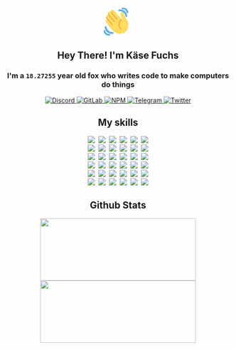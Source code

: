 <div><p align=center><img src=./resources/images/wave.gif width=64px height=64px></p><h2 align=center>Hey There! I'm Käse Fuchs</h2><h3 align=center>I'm a <code>18.27255</code> year old fox who writes code to make computers do things</h3><p align=center><a href=https://discord.com/users/507526681125322772><img alt=Discord src="https://img.shields.io/badge/Discord-5865F2?logo=discord&logoColor=white&style=flat-square#0b25d6edf939ec25c216cf307b8977c2"> </a><a href=https://gitlab.com/kasefuchs><img alt=GitLab src="https://img.shields.io/badge/GitLab-330F63?logo=gitlab&logoColor=white&style=flat-square#0b25d6edf939ec25c216cf307b8977c2"> </a><a href=https://npmjs.com/~kasefuchs><img alt=NPM src="https://img.shields.io/badge/NPM-CB3837?logo=npm&logoColor=white&style=flat-square#0b25d6edf939ec25c216cf307b8977c2"> </a><a href=https://t.me/kasefuchs><img alt=Telegram src="https://img.shields.io/badge/Telegram-2CA5E0?logo=telegram&logoColor=white&style=flat-square#0b25d6edf939ec25c216cf307b8977c2"> </a><a href=https://twitter.com/kasefuchs><img alt=Twitter src="https://img.shields.io/badge/Twitter-1DA1F2?logo=twitter&logoColor=white&style=flat-square#0b25d6edf939ec25c216cf307b8977c2"></a></p><h2 align=center>My skills</h2><p align=center><a href=https://aws.amazon.com/ ><picture><source srcset="https://skillicons.dev/icons?i=aws&theme=dark#0b25d6edf939ec25c216cf307b8977c2" media="(prefers-color-scheme: dark)"><source srcset="https://skillicons.dev/icons?i=aws&theme=light#0b25d6edf939ec25c216cf307b8977c2" media="(prefers-color-scheme: light), (prefers-color-scheme: no-preference)"><img src="https://skillicons.dev/icons?i=aws&theme=light#0b25d6edf939ec25c216cf307b8977c2"></picture></a>&nbsp;&nbsp;<a href=https://en.wikipedia.org/wiki/Bash_(Unix_shell)><picture><source srcset="https://skillicons.dev/icons?i=bash&theme=dark#0b25d6edf939ec25c216cf307b8977c2" media="(prefers-color-scheme: dark)"><source srcset="https://skillicons.dev/icons?i=bash&theme=light#0b25d6edf939ec25c216cf307b8977c2" media="(prefers-color-scheme: light), (prefers-color-scheme: no-preference)"><img src="https://skillicons.dev/icons?i=bash&theme=light#0b25d6edf939ec25c216cf307b8977c2"></picture></a>&nbsp;&nbsp;<a href=https://discord.com/developers/docs><picture><source srcset="https://skillicons.dev/icons?i=bots&theme=dark#0b25d6edf939ec25c216cf307b8977c2" media="(prefers-color-scheme: dark)"><source srcset="https://skillicons.dev/icons?i=bots&theme=light#0b25d6edf939ec25c216cf307b8977c2" media="(prefers-color-scheme: light), (prefers-color-scheme: no-preference)"><img src="https://skillicons.dev/icons?i=bots&theme=light#0b25d6edf939ec25c216cf307b8977c2"></picture></a>&nbsp;&nbsp;<a href=https://www.cloudflare.com/ ><picture><source srcset="https://skillicons.dev/icons?i=cloudflare&theme=dark#0b25d6edf939ec25c216cf307b8977c2" media="(prefers-color-scheme: dark)"><source srcset="https://skillicons.dev/icons?i=cloudflare&theme=light#0b25d6edf939ec25c216cf307b8977c2" media="(prefers-color-scheme: light), (prefers-color-scheme: no-preference)"><img src="https://skillicons.dev/icons?i=cloudflare&theme=light#0b25d6edf939ec25c216cf307b8977c2"></picture></a>&nbsp;&nbsp;<a href=https://en.wikipedia.org/wiki/CSS><picture><source srcset="https://skillicons.dev/icons?i=css&theme=dark#0b25d6edf939ec25c216cf307b8977c2" media="(prefers-color-scheme: dark)"><source srcset="https://skillicons.dev/icons?i=css&theme=light#0b25d6edf939ec25c216cf307b8977c2" media="(prefers-color-scheme: light), (prefers-color-scheme: no-preference)"><img src="https://skillicons.dev/icons?i=css&theme=light#0b25d6edf939ec25c216cf307b8977c2"></picture></a>&nbsp;&nbsp;<a href=https://www.docker.com/ ><picture><source srcset="https://skillicons.dev/icons?i=docker&theme=dark#0b25d6edf939ec25c216cf307b8977c2" media="(prefers-color-scheme: dark)"><source srcset="https://skillicons.dev/icons?i=docker&theme=light#0b25d6edf939ec25c216cf307b8977c2" media="(prefers-color-scheme: light), (prefers-color-scheme: no-preference)"><img src="https://skillicons.dev/icons?i=docker&theme=light#0b25d6edf939ec25c216cf307b8977c2"></picture></a><br><a href=https://www.electronjs.org/ ><picture><source srcset="https://skillicons.dev/icons?i=electron&theme=dark#0b25d6edf939ec25c216cf307b8977c2" media="(prefers-color-scheme: dark)"><source srcset="https://skillicons.dev/icons?i=electron&theme=light#0b25d6edf939ec25c216cf307b8977c2" media="(prefers-color-scheme: light), (prefers-color-scheme: no-preference)"><img src="https://skillicons.dev/icons?i=electron&theme=light#0b25d6edf939ec25c216cf307b8977c2"></picture></a>&nbsp;&nbsp;<a href=https://expressjs.com/ ><picture><source srcset="https://skillicons.dev/icons?i=express&theme=dark#0b25d6edf939ec25c216cf307b8977c2" media="(prefers-color-scheme: dark)"><source srcset="https://skillicons.dev/icons?i=express&theme=light#0b25d6edf939ec25c216cf307b8977c2" media="(prefers-color-scheme: light), (prefers-color-scheme: no-preference)"><img src="https://skillicons.dev/icons?i=express&theme=light#0b25d6edf939ec25c216cf307b8977c2"></picture></a>&nbsp;&nbsp;<a href=https://www.figma.com/ ><picture><source srcset="https://skillicons.dev/icons?i=figma&theme=dark#0b25d6edf939ec25c216cf307b8977c2" media="(prefers-color-scheme: dark)"><source srcset="https://skillicons.dev/icons?i=figma&theme=light#0b25d6edf939ec25c216cf307b8977c2" media="(prefers-color-scheme: light), (prefers-color-scheme: no-preference)"><img src="https://skillicons.dev/icons?i=figma&theme=light#0b25d6edf939ec25c216cf307b8977c2"></picture></a>&nbsp;&nbsp;<a href=https://firebase.google.com/ ><picture><source srcset="https://skillicons.dev/icons?i=firebase&theme=dark#0b25d6edf939ec25c216cf307b8977c2" media="(prefers-color-scheme: dark)"><source srcset="https://skillicons.dev/icons?i=firebase&theme=light#0b25d6edf939ec25c216cf307b8977c2" media="(prefers-color-scheme: light), (prefers-color-scheme: no-preference)"><img src="https://skillicons.dev/icons?i=firebase&theme=light#0b25d6edf939ec25c216cf307b8977c2"></picture></a>&nbsp;&nbsp;<a href=https://flask.palletsprojects.com/ ><picture><source srcset="https://skillicons.dev/icons?i=flask&theme=dark#0b25d6edf939ec25c216cf307b8977c2" media="(prefers-color-scheme: dark)"><source srcset="https://skillicons.dev/icons?i=flask&theme=light#0b25d6edf939ec25c216cf307b8977c2" media="(prefers-color-scheme: light), (prefers-color-scheme: no-preference)"><img src="https://skillicons.dev/icons?i=flask&theme=light#0b25d6edf939ec25c216cf307b8977c2"></picture></a>&nbsp;&nbsp;<a href=https://cloud.google.com/ ><picture><source srcset="https://skillicons.dev/icons?i=gcp&theme=dark#0b25d6edf939ec25c216cf307b8977c2" media="(prefers-color-scheme: dark)"><source srcset="https://skillicons.dev/icons?i=gcp&theme=light#0b25d6edf939ec25c216cf307b8977c2" media="(prefers-color-scheme: light), (prefers-color-scheme: no-preference)"><img src="https://skillicons.dev/icons?i=gcp&theme=light#0b25d6edf939ec25c216cf307b8977c2"></picture></a><br><a href=https://git-scm.com/ ><picture><source srcset="https://skillicons.dev/icons?i=git&theme=dark#0b25d6edf939ec25c216cf307b8977c2" media="(prefers-color-scheme: dark)"><source srcset="https://skillicons.dev/icons?i=git&theme=light#0b25d6edf939ec25c216cf307b8977c2" media="(prefers-color-scheme: light), (prefers-color-scheme: no-preference)"><img src="https://skillicons.dev/icons?i=git&theme=light#0b25d6edf939ec25c216cf307b8977c2"></picture></a>&nbsp;&nbsp;<a href=https://github.com/ ><picture><source srcset="https://skillicons.dev/icons?i=github&theme=dark#0b25d6edf939ec25c216cf307b8977c2" media="(prefers-color-scheme: dark)"><source srcset="https://skillicons.dev/icons?i=github&theme=light#0b25d6edf939ec25c216cf307b8977c2" media="(prefers-color-scheme: light), (prefers-color-scheme: no-preference)"><img src="https://skillicons.dev/icons?i=github&theme=light#0b25d6edf939ec25c216cf307b8977c2"></picture></a>&nbsp;&nbsp;<a href=https://gitlab.com/ ><picture><source srcset="https://skillicons.dev/icons?i=gitlab&theme=dark#0b25d6edf939ec25c216cf307b8977c2" media="(prefers-color-scheme: dark)"><source srcset="https://skillicons.dev/icons?i=gitlab&theme=light#0b25d6edf939ec25c216cf307b8977c2" media="(prefers-color-scheme: light), (prefers-color-scheme: no-preference)"><img src="https://skillicons.dev/icons?i=gitlab&theme=light#0b25d6edf939ec25c216cf307b8977c2"></picture></a>&nbsp;&nbsp;<a href=https://www.heroku.com/ ><picture><source srcset="https://skillicons.dev/icons?i=heroku&theme=dark#0b25d6edf939ec25c216cf307b8977c2" media="(prefers-color-scheme: dark)"><source srcset="https://skillicons.dev/icons?i=heroku&theme=light#0b25d6edf939ec25c216cf307b8977c2" media="(prefers-color-scheme: light), (prefers-color-scheme: no-preference)"><img src="https://skillicons.dev/icons?i=heroku&theme=light#0b25d6edf939ec25c216cf307b8977c2"></picture></a>&nbsp;&nbsp;<a href=https://en.wikipedia.org/wiki/HTML><picture><source srcset="https://skillicons.dev/icons?i=html&theme=dark#0b25d6edf939ec25c216cf307b8977c2" media="(prefers-color-scheme: dark)"><source srcset="https://skillicons.dev/icons?i=html&theme=light#0b25d6edf939ec25c216cf307b8977c2" media="(prefers-color-scheme: light), (prefers-color-scheme: no-preference)"><img src="https://skillicons.dev/icons?i=html&theme=light#0b25d6edf939ec25c216cf307b8977c2"></picture></a>&nbsp;&nbsp;<a href=https://en.wikipedia.org/wiki/JavaScript><picture><source srcset="https://skillicons.dev/icons?i=js&theme=dark#0b25d6edf939ec25c216cf307b8977c2" media="(prefers-color-scheme: dark)"><source srcset="https://skillicons.dev/icons?i=js&theme=light#0b25d6edf939ec25c216cf307b8977c2" media="(prefers-color-scheme: light), (prefers-color-scheme: no-preference)"><img src="https://skillicons.dev/icons?i=js&theme=light#0b25d6edf939ec25c216cf307b8977c2"></picture></a><br><a href=https://en.wikipedia.org/wiki/Linux><picture><source srcset="https://skillicons.dev/icons?i=linux&theme=dark#0b25d6edf939ec25c216cf307b8977c2" media="(prefers-color-scheme: dark)"><source srcset="https://skillicons.dev/icons?i=linux&theme=light#0b25d6edf939ec25c216cf307b8977c2" media="(prefers-color-scheme: light), (prefers-color-scheme: no-preference)"><img src="https://skillicons.dev/icons?i=linux&theme=light#0b25d6edf939ec25c216cf307b8977c2"></picture></a>&nbsp;&nbsp;<a href=https://mui.com/ ><picture><source srcset="https://skillicons.dev/icons?i=materialui&theme=dark#0b25d6edf939ec25c216cf307b8977c2" media="(prefers-color-scheme: dark)"><source srcset="https://skillicons.dev/icons?i=materialui&theme=light#0b25d6edf939ec25c216cf307b8977c2" media="(prefers-color-scheme: light), (prefers-color-scheme: no-preference)"><img src="https://skillicons.dev/icons?i=materialui&theme=light#0b25d6edf939ec25c216cf307b8977c2"></picture></a>&nbsp;&nbsp;<a href=https://en.wikipedia.org/wiki/Markdown><picture><source srcset="https://skillicons.dev/icons?i=md&theme=dark#0b25d6edf939ec25c216cf307b8977c2" media="(prefers-color-scheme: dark)"><source srcset="https://skillicons.dev/icons?i=md&theme=light#0b25d6edf939ec25c216cf307b8977c2" media="(prefers-color-scheme: light), (prefers-color-scheme: no-preference)"><img src="https://skillicons.dev/icons?i=md&theme=light#0b25d6edf939ec25c216cf307b8977c2"></picture></a>&nbsp;&nbsp;<a href=https://www.mongodb.com/ ><picture><source srcset="https://skillicons.dev/icons?i=mongodb&theme=dark#0b25d6edf939ec25c216cf307b8977c2" media="(prefers-color-scheme: dark)"><source srcset="https://skillicons.dev/icons?i=mongodb&theme=light#0b25d6edf939ec25c216cf307b8977c2" media="(prefers-color-scheme: light), (prefers-color-scheme: no-preference)"><img src="https://skillicons.dev/icons?i=mongodb&theme=light#0b25d6edf939ec25c216cf307b8977c2"></picture></a>&nbsp;&nbsp;<a href=https://www.mysql.com/ ><picture><source srcset="https://skillicons.dev/icons?i=mysql&theme=dark#0b25d6edf939ec25c216cf307b8977c2" media="(prefers-color-scheme: dark)"><source srcset="https://skillicons.dev/icons?i=mysql&theme=light#0b25d6edf939ec25c216cf307b8977c2" media="(prefers-color-scheme: light), (prefers-color-scheme: no-preference)"><img src="https://skillicons.dev/icons?i=mysql&theme=light#0b25d6edf939ec25c216cf307b8977c2"></picture></a>&nbsp;&nbsp;<a href=https://nextjs.org/ ><picture><source srcset="https://skillicons.dev/icons?i=nextjs&theme=dark#0b25d6edf939ec25c216cf307b8977c2" media="(prefers-color-scheme: dark)"><source srcset="https://skillicons.dev/icons?i=nextjs&theme=light#0b25d6edf939ec25c216cf307b8977c2" media="(prefers-color-scheme: light), (prefers-color-scheme: no-preference)"><img src="https://skillicons.dev/icons?i=nextjs&theme=light#0b25d6edf939ec25c216cf307b8977c2"></picture></a><br><a href=https://nodejs.org/en/ ><picture><source srcset="https://skillicons.dev/icons?i=nodejs&theme=dark#0b25d6edf939ec25c216cf307b8977c2" media="(prefers-color-scheme: dark)"><source srcset="https://skillicons.dev/icons?i=nodejs&theme=light#0b25d6edf939ec25c216cf307b8977c2" media="(prefers-color-scheme: light), (prefers-color-scheme: no-preference)"><img src="https://skillicons.dev/icons?i=nodejs&theme=light#0b25d6edf939ec25c216cf307b8977c2"></picture></a>&nbsp;&nbsp;<a href=https://www.postgresql.org/ ><picture><source srcset="https://skillicons.dev/icons?i=postgres&theme=dark#0b25d6edf939ec25c216cf307b8977c2" media="(prefers-color-scheme: dark)"><source srcset="https://skillicons.dev/icons?i=postgres&theme=light#0b25d6edf939ec25c216cf307b8977c2" media="(prefers-color-scheme: light), (prefers-color-scheme: no-preference)"><img src="https://skillicons.dev/icons?i=postgres&theme=light#0b25d6edf939ec25c216cf307b8977c2"></picture></a>&nbsp;&nbsp;<a href=https://learn.microsoft.com/en-us/powershell/ ><picture><source srcset="https://skillicons.dev/icons?i=powershell&theme=dark#0b25d6edf939ec25c216cf307b8977c2" media="(prefers-color-scheme: dark)"><source srcset="https://skillicons.dev/icons?i=powershell&theme=light#0b25d6edf939ec25c216cf307b8977c2" media="(prefers-color-scheme: light), (prefers-color-scheme: no-preference)"><img src="https://skillicons.dev/icons?i=powershell&theme=light#0b25d6edf939ec25c216cf307b8977c2"></picture></a>&nbsp;&nbsp;<a href=https://www.python.org/ ><picture><source srcset="https://skillicons.dev/icons?i=py&theme=dark#0b25d6edf939ec25c216cf307b8977c2" media="(prefers-color-scheme: dark)"><source srcset="https://skillicons.dev/icons?i=py&theme=light#0b25d6edf939ec25c216cf307b8977c2" media="(prefers-color-scheme: light), (prefers-color-scheme: no-preference)"><img src="https://skillicons.dev/icons?i=py&theme=light#0b25d6edf939ec25c216cf307b8977c2"></picture></a>&nbsp;&nbsp;<a href=https://www.raspberrypi.org/ ><picture><source srcset="https://skillicons.dev/icons?i=raspberrypi&theme=dark#0b25d6edf939ec25c216cf307b8977c2" media="(prefers-color-scheme: dark)"><source srcset="https://skillicons.dev/icons?i=raspberrypi&theme=light#0b25d6edf939ec25c216cf307b8977c2" media="(prefers-color-scheme: light), (prefers-color-scheme: no-preference)"><img src="https://skillicons.dev/icons?i=raspberrypi&theme=light#0b25d6edf939ec25c216cf307b8977c2"></picture></a>&nbsp;&nbsp;<a href=https://reactjs.org/ ><picture><source srcset="https://skillicons.dev/icons?i=react&theme=dark#0b25d6edf939ec25c216cf307b8977c2" media="(prefers-color-scheme: dark)"><source srcset="https://skillicons.dev/icons?i=react&theme=light#0b25d6edf939ec25c216cf307b8977c2" media="(prefers-color-scheme: light), (prefers-color-scheme: no-preference)"><img src="https://skillicons.dev/icons?i=react&theme=light#0b25d6edf939ec25c216cf307b8977c2"></picture></a><br><a href=https://redux.js.org/ ><picture><source srcset="https://skillicons.dev/icons?i=redux&theme=dark#0b25d6edf939ec25c216cf307b8977c2" media="(prefers-color-scheme: dark)"><source srcset="https://skillicons.dev/icons?i=redux&theme=light#0b25d6edf939ec25c216cf307b8977c2" media="(prefers-color-scheme: light), (prefers-color-scheme: no-preference)"><img src="https://skillicons.dev/icons?i=redux&theme=light#0b25d6edf939ec25c216cf307b8977c2"></picture></a>&nbsp;&nbsp;<a href=https://en.wikipedia.org/wiki/Regular_expression><picture><source srcset="https://skillicons.dev/icons?i=regex&theme=dark#0b25d6edf939ec25c216cf307b8977c2" media="(prefers-color-scheme: dark)"><source srcset="https://skillicons.dev/icons?i=regex&theme=light#0b25d6edf939ec25c216cf307b8977c2" media="(prefers-color-scheme: light), (prefers-color-scheme: no-preference)"><img src="https://skillicons.dev/icons?i=regex&theme=light#0b25d6edf939ec25c216cf307b8977c2"></picture></a>&nbsp;&nbsp;<a href=https://en.wikipedia.org/wiki/Sass_(stylesheet_language)><picture><source srcset="https://skillicons.dev/icons?i=sass&theme=dark#0b25d6edf939ec25c216cf307b8977c2" media="(prefers-color-scheme: dark)"><source srcset="https://skillicons.dev/icons?i=sass&theme=light#0b25d6edf939ec25c216cf307b8977c2" media="(prefers-color-scheme: light), (prefers-color-scheme: no-preference)"><img src="https://skillicons.dev/icons?i=sass&theme=light#0b25d6edf939ec25c216cf307b8977c2"></picture></a>&nbsp;&nbsp;<a href=https://www.typescriptlang.org/ ><picture><source srcset="https://skillicons.dev/icons?i=ts&theme=dark#0b25d6edf939ec25c216cf307b8977c2" media="(prefers-color-scheme: dark)"><source srcset="https://skillicons.dev/icons?i=ts&theme=light#0b25d6edf939ec25c216cf307b8977c2" media="(prefers-color-scheme: light), (prefers-color-scheme: no-preference)"><img src="https://skillicons.dev/icons?i=ts&theme=light#0b25d6edf939ec25c216cf307b8977c2"></picture></a>&nbsp;&nbsp;<a href=https://unity.com/ ><picture><source srcset="https://skillicons.dev/icons?i=unity&theme=dark#0b25d6edf939ec25c216cf307b8977c2" media="(prefers-color-scheme: dark)"><source srcset="https://skillicons.dev/icons?i=unity&theme=light#0b25d6edf939ec25c216cf307b8977c2" media="(prefers-color-scheme: light), (prefers-color-scheme: no-preference)"><img src="https://skillicons.dev/icons?i=unity&theme=light#0b25d6edf939ec25c216cf307b8977c2"></picture></a>&nbsp;&nbsp;<a href=https://workers.cloudflare.com/ ><picture><source srcset="https://skillicons.dev/icons?i=workers&theme=dark#0b25d6edf939ec25c216cf307b8977c2" media="(prefers-color-scheme: dark)"><source srcset="https://skillicons.dev/icons?i=workers&theme=light#0b25d6edf939ec25c216cf307b8977c2" media="(prefers-color-scheme: light), (prefers-color-scheme: no-preference)"><img src="https://skillicons.dev/icons?i=workers&theme=light#0b25d6edf939ec25c216cf307b8977c2"></picture></a><br></p><h2 align=center>Github Stats</h2><p align=center><picture><source srcset="https://github-readme-stats-kasefuchs.vercel.app/api/?count_private=true&hide_border=true&hide_rank=true&line_height=20&hide_title=true&username=Kasefuchs&theme=dark#0b25d6edf939ec25c216cf307b8977c2" media="(prefers-color-scheme: dark)"><source srcset="https://github-readme-stats-kasefuchs.vercel.app/api/?count_private=true&hide_border=true&hide_rank=true&line_height=20&hide_title=true&username=Kasefuchs&theme=light#0b25d6edf939ec25c216cf307b8977c2" media="(prefers-color-scheme: light), (prefers-color-scheme: no-preference)"><img align=middle width=350 height=140 src="https://github-readme-stats-kasefuchs.vercel.app/api/?count_private=true&hide_border=true&hide_rank=true&line_height=20&hide_title=true&username=Kasefuchs&theme=light#0b25d6edf939ec25c216cf307b8977c2"></picture><picture><source srcset="https://github-readme-stats-kasefuchs.vercel.app/api/top-langs/?count_private=true&hide_border=true&layout=compact&username=Kasefuchs&theme=dark#0b25d6edf939ec25c216cf307b8977c2" media="(prefers-color-scheme: dark)"><source srcset="https://github-readme-stats-kasefuchs.vercel.app/api/top-langs/?count_private=true&hide_border=true&layout=compact&username=Kasefuchs&theme=light#0b25d6edf939ec25c216cf307b8977c2" media="(prefers-color-scheme: light), (prefers-color-scheme: no-preference)"><img align=middle width=350 height=140 src="https://github-readme-stats-kasefuchs.vercel.app/api/top-langs/?count_private=true&hide_border=true&layout=compact&username=Kasefuchs&theme=light#0b25d6edf939ec25c216cf307b8977c2"></picture></p><img src="https://hit.yhype.me/github/profile?user_id=64592097#0b25d6edf939ec25c216cf307b8977c2" alt=""></div>